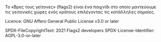 Το «Βρες τους γείτονες» (flags2) είναι ένα παιχνίδι στο οποίο μαντεύουμε τις γειτονικές χώρες ενός κράτους επιλέγοντας τις κατάλληλες σημαίες.

Licence: GNU Affero General Public License v3.0 or later

SPDX-FileCopyrightText: 2021 Flags2 developers
SPDX-License-Identifier: AGPL-3.0-or-later
